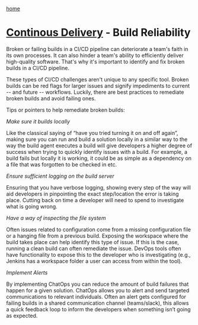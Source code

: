[home](../README.md)
# [Continous Delivery](README.md) - Build Reliability

Broken or failing builds in a CI/CD pipeline can deteriorate a team's faith in its own processes. It can also hinder a team's ability to efficiently deliver high-quality software. That's why it's important to identify and fix broken builds in a CI/CD pipeline.

These types of CI/CD challenges aren't unique to any specific tool. Broken builds can be red flags for larger issues and signify impediments to current -- and future -- workflows. Luckily, there are best practices to remediate broken builds and avoid failing ones.

Tips or pointers to help remediate broken builds:

*Make sure it builds locally*

Like the classical saying of “have you tried turning it on and off again”, making sure you can run and build a solution locally in a similar way to the way the build agent executes a build will give developers a higher degree of success when trying to quickly identify issues with a build. For example, a build fails but locally it is working, it could be as simple as a dependency on a file that was forgotten to be checked in etc.

*Ensure sufficient logging on the build server*

Ensuring that you have verbose logging, showing every step of the way will aid developers in pinpointing the exact step/location the error is taking place. Cutting back on time a developer will need to spend to investigate what is going wrong.

*Have a way of inspecting the file system*

Often issues related to configuration come from a missing configuration file or a hanging file from a previous build. Exposing the workspace where the build takes place can help identify this type of issue. If this is the case, running a clean build can often remediate the issue. DevOps tools often have functionality to expose this to the developer who is investigating (e.g., Jenkins has a workspace folder a user can access from within the tool).

*Implement Alerts*

By implementing ChatOps you can reduce the amount of build failures that happen for a given solution. ChatOps allows you to alert and send targeted communications to relevant individuals. Often an alert gets configured for failing builds in a shared communication channel (teams/slack), this allows a quick feedback loop to inform the developers when something isn’t going as expected.

